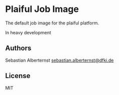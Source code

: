 # Plaiful Job Image

The default job image for the plaiful platform. 

In heavy development

## Authors

Sebastian Alberternst <sebastian.alberternst@dfki.de>

## License

MIT 

